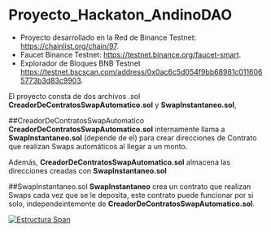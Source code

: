 # Proyecto_Hackaton_AndinoDAO

- Proyecto desarrollado en la Red de Binance Testnet: https://chainlist.org/chain/97.
- Faucet Binance Testnet: https://testnet.binance.org/faucet-smart.
- Explorador de Bloques BNB Testnet https://testnet.bscscan.com/address/0x0ac6c5d054f9bb68981c0116065773b3d83c9903.

El proyecto consta de dos archivos .sol  **CreadorDeContratosSwapAutomatico.sol** y **SwapInstantaneo.sol**,


##CreadorDeContratosSwapAutomatico
 **CreadorDeContratosSwapAutomatico.sol** internamente llama a  **SwapInstantaneo.sol** (depende de el) para  crear direcciones de Contrato que realizan  Swaps automáticos al llegar a un monto.

Además, **CreadorDeContratosSwapAutomatico.sol** almacena las direcciones creadas con **SwapInstantaneo.sol**
 
##SwapInstantaneo.sol
**SwapInstantaneo** crea un contrato que realizan Swaps cada vez que se le deposita, este contrato puede funcionar por si solo, independeintemente de  **CreadorDeContratosSwapAutomatico.sol**.



[![Estructura Span](htthttps://drive.google.com/file/d/1yDDu1WglgzorzvGE2RSDRBLRPfK_gsGL/viewp:// "Estructura Span")](htthttps://drive.google.com/file/d/1yDDu1WglgzorzvGE2RSDRBLRPfK_gsGL/viewp:// "Estructura Span")
